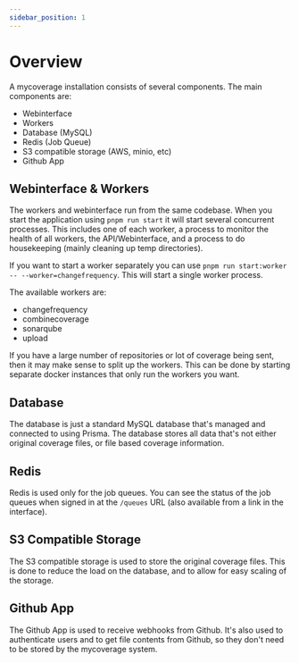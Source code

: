 ```yaml
---
sidebar_position: 1
---
```


# Overview

A mycoverage installation consists of several components. The main components are:

- Webinterface
- Workers
- Database (MySQL)
- Redis (Job Queue)
- S3 compatible storage (AWS, minio, etc)
- Github App

## Webinterface & Workers

The workers and webinterface run from the same codebase. When you start the application using `pnpm run start` it will start several concurrent processes. This includes one of each worker, a process to monitor the health of all workers, the API/Webinterface, and a process to do housekeeping (mainly cleaning up temp directories).

If you want to start a worker separately you can use `pnpm run start:worker -- --worker=changefrequency`. This will start a single worker process.

The available workers are:

- changefrequency
- combinecoverage
- sonarqube
- upload

If you have a large number of repositories or lot of coverage being sent, then it may make sense to split up the workers. This can be done by starting separate docker instances that only run the workers you want.

## Database

The database is just a standard MySQL database that's managed and connected to using Prisma. The database stores all data that's not either original coverage files, or file based coverage information.

## Redis

Redis is used only for the job queues. You can see the status of the job queues when signed in at the `/queues` URL (also available from a link in the interface).

## S3 Compatible Storage

The S3 compatible storage is used to store the original coverage files. This is done to reduce the load on the database, and to allow for easy scaling of the storage.

## Github App

The Github App is used to receive webhooks from Github. It's also used to authenticate users and to get file contents from Github, so they don't need to be stored by the mycoverage system.
